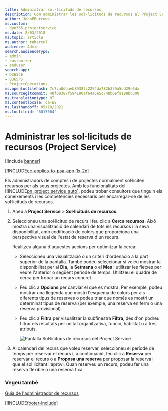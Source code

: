 ```yaml
---
title: Administrar sol·licituds de recursos
description: Com administrar les sol·licituds de recursos al Project Service
author: JohnPBurrows
ms.custom:
- dyn365-projectservice
ms.date: 8/03/2018
ms.topic: article
ms.author: ruhercul
audience: Admin
search.audienceType:
- admin
- customizer
- enduser
search.app:
- D365CE
- D365PS
- ProjectOperations
ms.openlocfilehash: 7c7ca0dbaeb8938fc2254da782b359a5dd29e6da
ms.sourcegitcommit: 40f68387f594180af64a5e5c748b6efa188bd300
ms.translationtype: HT
ms.contentlocale: ca-ES
ms.lasthandoff: 05/10/2021
ms.locfileid: "6015004"
---
```

# <a name="manage-resource-requests-project-service"></a>Administrar les sol·licituds de recursos (Project Service)

[!include [banner](../includes/psa-now-project-operations.md)]

[!INCLUDE[cc-applies-to-psa-app-1x-2x](../includes/cc-applies-to-psa-app-1x-2x.md)]

Els administradors de comptes i de projectes normalment sol·liciten recursos per als seus projectes. Amb les funcionalitats del [!INCLUDE[pn_project_service_auto](../includes/pn-project-service-auto.md)], podeu trobar consultors que tinguin els coneixements i les competències necessaris per encarregar-se de les sol·licituds de recursos.  
  
1. Aneu a **Project Service** > **Sol·licituds de recursos**.  
  
2. Seleccioneu una sol·licitud de recurs i feu clic a **Cerca recursos**. Això mostra una visualització de calendari de tots els recursos i la seva disponibilitat, amb codificació de colors que proporciona una perspectiva visual de l'estat de reserva d'un recurs.  
  
    Realitzeu alguna d'aquestes accions per optimitzar la cerca:  
  
   -   Seleccioneu una visualització o un criteri d'ordenació a la part superior de la pantalla. També podeu seleccionar si voleu mostrar la disponibilitat per al **Dia**, la **Setmana** o el **Mes** i utilitzar les fletxes per veure l'anterior o següent període de temps. Utilitzeu el quadre de cerca per trobar un recurs concret.  
  
   -   Feu clic a **Opcions** per canviar el que es mostra. Per exemple, podeu mostrar una llegenda que mostri l'esquema de colors per als diferents tipus de reserves o podeu triar que només es mostri un determinat tipus de reserva (per exemple, una reserva en ferm o una reserva provisional).  
  
   -   Feu clic a **Filtra** per visualitzar la subfinestra **Filtra**, des d'on podreu filtrar els resultats per unitat organitzativa, funció, habilitat o altres atributs.  
  
       ![Pantalla Sol·licituds de recursos del Project Service](../psa/media/project-service-resource-request-screen.png "Pantalla Sol·licituds de recursos del Project Service")  
  
3. Al calendari del recurs que voleu reservar, seleccioneu el període de temps per reservar el recurs i, a continuació, feu clic a **Reserva** per reservar el recurs o a **Proposa una reserva** per proposar la reserva i que el sol·licitant l'aprovi. Quan reserveu un recurs, podeu fer una reserva flexible o una reserva fixa.  
  
### <a name="see-also"></a>Vegeu també  
 [Guia de l'administrador de recursos](../psa/resource-manager-guide.md)


[!INCLUDE[footer-include](../includes/footer-banner.md)]